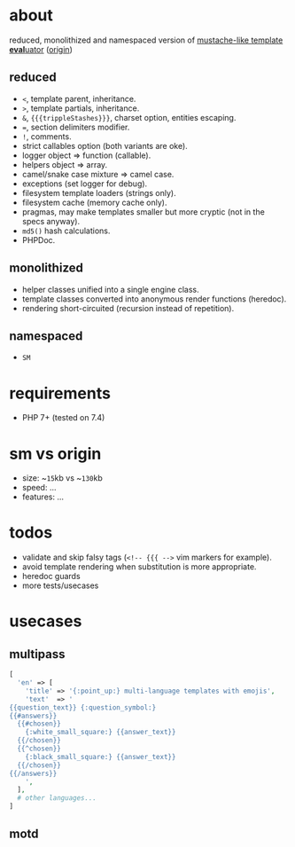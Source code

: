 # about
reduced, monolithized and namespaced version of [mustache-like template **eval**uator](https://mustache.github.io/)
([origin](https://github.com/bobthecow/mustache.php))


## reduced
- `<`, template parent, inheritance.
- `>`, template partials, inheritance.
- `&`, `{{{trippleStashes}}}`, charset option, entities escaping.
- `=`, section delimiters modifier.
- `!`, comments.
- strict callables option (both variants are oke).
- logger object => function (callable).
- helpers object => array.
- camel/snake case mixture => camel case.
- exceptions (set logger for debug).
- filesystem template loaders (strings only).
- filesystem cache (memory cache only).
- pragmas, may make templates smaller but more cryptic (not in the specs anyway).
- `md5()` hash calculations.
- PHPDoc.
## monolithized
- helper classes unified into a single engine class.
- template classes converted into anonymous render functions (heredoc).
- rendering short-circuited (recursion instead of repetition).
## namespaced
- `SM`


# requirements
- PHP 7+ (tested on 7.4)


# sm vs origin
- size: ~`15`kb vs ~`130`kb
- speed: ...
- features: ...


# todos
- validate and skip falsy tags (`<!-- {{{ -->` vim markers for example).
- avoid template rendering when substitution is more appropriate.
- heredoc guards
- more tests/usecases


# usecases
## multipass
```php
[
  'en' => [
    'title' => '{:point_up:} multi-language templates with emojis',
    'text'  => '
{{question_text}} {:question_symbol:}
{{#answers}}
  {{#chosen}}
    {:white_small_square:} {{answer_text}}
  {{/chosen}}
  {{^chosen}}
    {:black_small_square:} {{answer_text}}
  {{/chosen}}
{{/answers}}
    ',
  ],
  # other languages...
]
```
## motd




